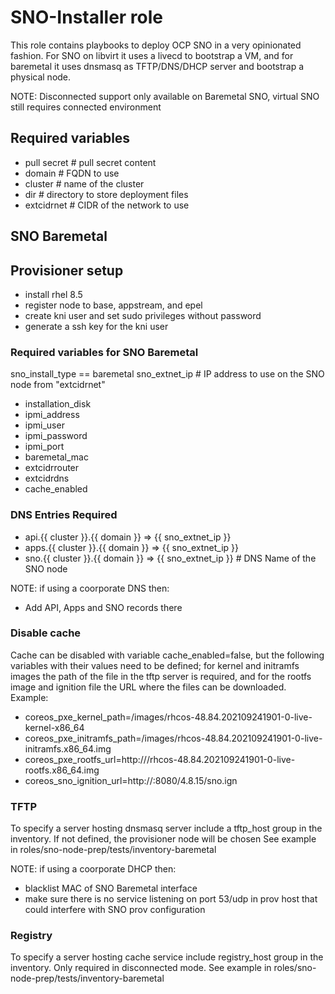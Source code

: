 # SNO-Installer role

This role contains playbooks to deploy OCP SNO in a very opinionated fashion. For SNO on libvirt it uses a livecd to bootstrap a VM, and for baremetal it uses dnsmasq as TFTP/DNS/DHCP server and bootstrap a physical node.

NOTE: Disconnected support only available on Baremetal SNO, virtual SNO still requires connected environment

## Required variables

- pull secret # pull secret content
- domain # FQDN to use
- cluster # name of the cluster
- dir # directory to store deployment files
- extcidrnet # CIDR of the network to use

## SNO Baremetal

## Provisioner setup
- install rhel 8.5
- register node to base, appstream, and epel
- create kni user and set sudo privileges without password
- generate a ssh key for the kni user

### Required variables for SNO Baremetal

sno_install_type == baremetal
sno_extnet_ip # IP address to use on the SNO node from "extcidrnet"
- installation_disk
- ipmi_address
- ipmi_user
- ipmi_password
- ipmi_port
- baremetal_mac
- extcidrrouter
- extcidrdns
- cache_enabled

### DNS Entries Required

- api.{{ cluster }}.{{ domain }}  =>  {{ sno_extnet_ip }}
- apps.{{ cluster }}.{{ domain }}  =>  {{ sno_extnet_ip }}
- sno.{{ cluster }}.{{ domain }}  =>  {{ sno_extnet_ip }} # DNS Name of the SNO node

NOTE: if using a coorporate DNS then:
 - Add API, Apps and SNO records there

### Disable cache

Cache can be disabled with variable cache_enabled=false, but the following variables with their values need to be defined; for kernel and initramfs images the path of the file in the tftp server is required, and for the rootfs image and ignition file the URL where the files can be downloaded. Example:

- coreos_pxe_kernel_path=/images/rhcos-48.84.202109241901-0-live-kernel-x86_64
- coreos_pxe_initramfs_path=/images/rhcos-48.84.202109241901-0-live-initramfs.x86_64.img
- coreos_pxe_rootfs_url=http://<web-server>/rhcos-48.84.202109241901-0-live-rootfs.x86_64.img
- coreos_sno_ignition_url=http://<web-server>:8080/4.8.15/sno.ign

### TFTP

To specify a server hosting dnsmasq server include a tftp_host group in the inventory. If not defined, the provisioner node will be chosen
See example in roles/sno-node-prep/tests/inventory-baremetal

NOTE: if using a coorporate DHCP then:
 - blacklist MAC of SNO Baremetal interface
 - make sure there is no service listening on port 53/udp in prov host that could interfere with SNO prov configuration

### Registry

To specify a server hosting cache service include registry_host group in the inventory. Only required in disconnected mode.
See example in roles/sno-node-prep/tests/inventory-baremetal
